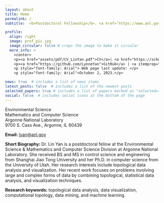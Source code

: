 ```yaml
---
layout: about
title: Home
permalink: /
subtitle:  <b>Postdoctoral Fellowship</b>. <a href='https://www.anl.gov'>Argonne National Laboratory</a>

profile:
  align: right
  image: prof_pic.jpg
  image_circular: false # crops the image to make it circular
  more_info: >
    <center>
    <p><a href="assets/pdf/CV_LinYan.pdf">CV</a>| <a href="https://scholar.google.com/citations?user=cbCrnbEAAAAJ&hl=en">Google Scholar</a> | </p>
    <p><a href="https://github.com/LynneYan">GitHub</a> | <a itemprop="sameAs" content="https://orcid.org/0000-0001-7017-0329" href="https://orcid.org/0000-0001-7017-0329" target="orcid.widget" rel="me noopener noreferrer" style="vertical-align:top;"><img src="https://orcid.org/sites/default/files/images/orcid_16x16.png" style="width:1em;margin-right:.5em;" alt="ORCID iD icon"></a></p> 
    <p style="font-family: Arial"> Web page last update: </p>
    <p style="font-family: Arial">October 2, 2023.</p>

news: true  # includes a list of news items
latest_posts: false  # includes a list of the newest posts
selected_papers: true # includes a list of papers marked as "selected={true}"
social: false  # includes social icons at the bottom of the page
---
```

<p>Environmental Science<br />
Mathematics and Computer Science<br />
Argonne National Laboratory<br />
9700 S. Cass Ave., Argonne, IL 60439</p>

<b>Email: </b>
<a href='mailto:lyan@anl.gov'>lyan@anl.gov</a>

<b>Short Biography: </b>
Dr. Lin Yan is a postdoctoral fellow at the Environmental Science & Mathematics and Computer Science Division at Argonne National Laboratory. She received BS and MS in control science and engineering from Shanghai Jiao Tong University and her Ph.D. in computer science from the University of Utah. Her research interests include topological data analysis and visualization. Her recent work focuses on problems involving large and complex forms of data by combining topological, statistical data analysis, and visualization techniques.

<b>Research keywords: </b>
topological data analysis, data visualization, computational topology, data mining, and machine learning.